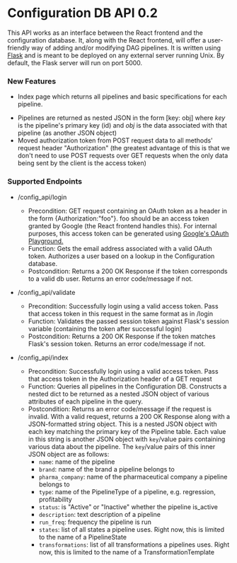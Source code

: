 # Configuration DB API 0.2

This API works as an interface between the React frontend and the configuration database. It, along with the React frontend, will offer a user-friendly way of adding and/or modifying DAG pipelines. It is written using [Flask](http://flask.pocoo.org/) and is meant to be deployed on any external server running Unix. By default, the Flask server will run on port 5000.

### New Features

* Index page which returns all pipelines and basic specifications for each pipeline.
 - Pipelines are returned as nested JSON in the form [key: obj] where _key_ is the pipeline's primary key (id) and _obj_ is the data associated with that pipeline (as another JSON object)
 - Moved authorization token from POST request data to all methods' request header "Authorization" (the greatest advantage of this is that we don't need to use POST requests over GET requests when the only data being sent by the client is the access token)

### Supported Endpoints
* /config_api/login
	- Precondition: GET request containing an OAuth token as a header in the form {Authorization:"foo"}. foo should be an access token granted by Google (the React frontend handles this). For internal purposes, this access token can be generated using [Google's OAuth Playground.](https://developers.google.com/oauthplayground/)
	- Function: Gets the email address associated with a valid OAuth token. Authorizes a user based on a lookup in the Configuration database.
	- Postcondition: Returns a 200 OK Response if the token corresponds to a valid db user. Returns an error code/message if not.

* /config_api/validate
	- Precondition: Successfully login using a valid access token. Pass that access token in this request in the same format as in /login
	- Function: Validates the passed session token against Flask's session variable (containing the token after successful login)
	- Postcondition: Returns a 200 OK Response if the token matches Flask's session token. Returns an error code/message if not.

* /config_api/index
 	- Precondition: Successfully login using a valid access token. Pass that access token in the Authorization header of a GET request
 	- Function: Queries all pipelines in the Configuration DB. Constructs a nested dict to be returned as a nested JSON object of various attributes of each pipeline in the query.
 	- Postcondition: Returns an error code/message if the request is invalid. With a valid request, returns a 200 OK Response along with a JSON-formatted string object. This is a nested JSON object with each key matching the primary key of the Pipeline table. Each value in this string is another JSON object with `key`/value pairs containing various data about the pipeline. The `key`/value pairs of this inner JSON object are as follows:
 		- `name`: name of the pipeline
 		- `brand`: name of the brand a pipeline belongs to
 		- `pharma_company`: name of the pharmaceutical company a pipeline belongs to
 		- `type`: name of the PipelineType of a pipeline, e.g. regression, profitability
 		- `status`: is "Active" or "Inactive" whether the pipeline is_active
 		- `description`: text description of a pipeline
 		- `run_freq`: frequency the pipeline is run
 		- `states`: list of all states a pipeline uses. Right now, this is limited to the name of a PipelineState
 		- `transformations`: list of all transformations a pipelines uses. Right now, this is limited to the name of a TransformationTemplate
